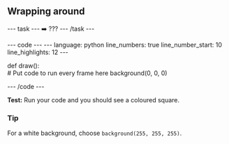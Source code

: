 <h2 class="c-project-heading--task">Wrapping around</h2>

--- task ---
➡️ ???
--- /task --- 
 

<div class="c-project-code">
--- code ---
---
language: python
line_numbers: true
line_number_start: 10
line_highlights: 12
---
 
def draw():   
    # Put code to run every frame here
    background(0, 0, 0)    
  
--- /code ---
</div>

**Test:** Run your code and you should see a coloured square. 

<div class="c-project-callout c-project-callout--tip">

### Tip

For a white background, choose `background(255, 255, 255)`.

</div>
